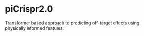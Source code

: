 # piCrispr2.0

Transformer based approach to predicting off-target effects using physically informed features. 
